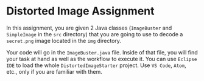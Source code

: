 # Distorted Image Assignment

In this assignment, you are given 2 Java classes (`ImageBuster` and `SimpleImage` in the `src` directory) that you are going to use to decode a `secret.png` image located in the `img` directory.

Your code will go in the `ImageBuster.java` file. Inside of that file, you will find your task at hand as well as the workflow to execute it. You can use `Eclipse IDE` to load the whole `DistortedImageStarter` project. Use `VS Code`, `Atom`, etc., only if you are familiar with them.
